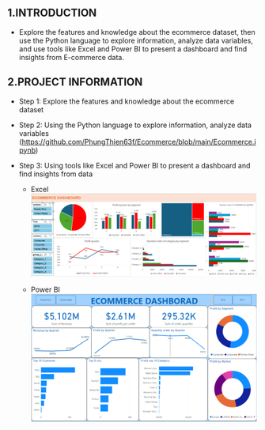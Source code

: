 ## 1.INTRODUCTION
- Explore the features and knowledge about the ecommerce dataset, then use the Python language to explore information, analyze data variables, and use tools like Excel and Power BI to present a dashboard and find insights from E-commerce data.
## 2.PROJECT INFORMATION
- Step 1: Explore the features and knowledge about the ecommerce dataset
- Step 2: Using the Python language to explore information, analyze data variables
  (https://github.com/PhungThien63f/Ecommerce/blob/main/Ecommerce.ipynb)
- Step 3: Using tools like Excel and Power BI to present a dashboard and find insights from data
  
  - Excel
    ![markdown](https://github.com/PhungThien63f/Ecommerce/blob/main/Excel.png)
    
  - Power BI
    ![markdown](https://github.com/PhungThien63f/Ecommerce/blob/main/Power_BI.png)
 
    
  
  
